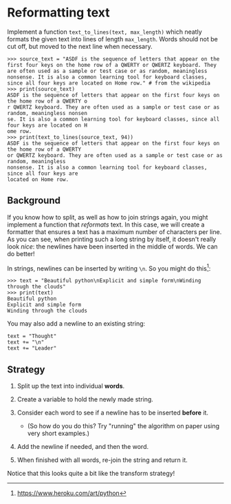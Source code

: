 # Reformatting text

Implement a function `text_to_lines(text, max_length)` which neatly formats the given text into lines of length `max_length`. Words should not be cut off, but moved to the next line when necessary.

    >>> source_text = "ASDF is the sequence of letters that appear on the first four keys on the home row of a QWERTY or QWERTZ keyboard. They are often used as a sample or test case or as random, meaningless nonsense. It is also a common learning tool for keyboard classes, since all four keys are located on Home row." # from the wikipedia
    >>> print(source_text)
    ASDF is the sequence of letters that appear on the first four keys on the home row of a QWERTY o
    r QWERTZ keyboard. They are often used as a sample or test case or as random, meaningless nonsen
    se. It is also a common learning tool for keyboard classes, since all four keys are located on H
    ome row.
    >>> print(text_to_lines(source_text, 94))
    ASDF is the sequence of letters that appear on the first four keys on the home row of a QWERTY
    or QWERTZ keyboard. They are often used as a sample or test case or as random, meaningless
    nonsense. It is also a common learning tool for keyboard classes, since all four keys are
    located on Home row.


## Background

If you know how to split, as well as how to join strings again, you might implement a function that *reformats* text. In this case, we will create a formatter that ensures a text has a maximum number of characters per line. As you can see, when printing such a long string by itself, it doesn't really look *nice*: the newlines have been inserted in the middle of words. We can do better!

In strings, newlines can be inserted by writing `\n`. So you might do this[^1]:

    >>> text = "Beautiful python\nExplicit and simple form\nWinding through the clouds"
    >>> print(text)
    Beautiful python
    Explicit and simple form
    Winding through the clouds

You may also add a newline to an existing string:

    text = "Thought"
    text += "\n"
    text += "Leader"


## Strategy

1. Split up the text into individual **words**.

2. Create a variable to hold the newly made string.

3. Consider each word to see if a newline has to be inserted **before** it.

   - (So how do you do this? Try "running" the algorithm on paper using very short examples.)

4. Add the newline if needed, and then the word.

5. When finished with all words, re-join the string and return it.

Notice that this looks quite a bit like the transform strategy!




[^1]: <https://www.heroku.com/art/python>
